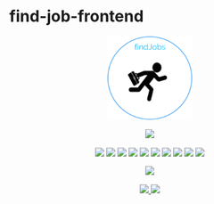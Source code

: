 # find-job-frontend


<p align="center">
 <a href="https://github.com/chinomnsoawazie/station-locate-frontend">
 <img width="30%" src="https://github.com/chinomnsoawazie/find-job-frontend/blob/master/find_job_frontend/src/pictures/logo.png" style="max-width:50%;">
 </a>
</p>


<p align="center"> <img src="https://img.shields.io/badge/-Technologies%20Used-blue" style="max-width:50%;"> </p>

<p align="center">
  <img src="https://img.shields.io/badge/CSS-3.0-blue" style="max-width:50%;">  
  <img src="https://img.shields.io/badge/HTML-5.2-green" style="max-width:50%;">
  <img src="https://img.shields.io/badge/JavaScript-1.8.5-blue" style="max-width:50%;">
  <img src="https://img.shields.io/badge/ReactJS-16.12.0-yellowgreen" style="max-width:50%;">
  <img src="https://img.shields.io/badge/Redux-4.0.5-brightgreen" style="max-width:50%;">
  <img src="https://img.shields.io/badge/Redux%20Thunk-2.3.0-yellowgreen" style="max-width:50%;">
  <img src="https://img.shields.io/badge/React%20Activestorage%20provider-0.8.0-orange" style="max-width:50%;">  
  <img src="https://img.shields.io/badge/React%20Activestorage%20provider-0.8.0-orange" style="max-width:50%;">
  <img src="https://img.shields.io/badge/React%20Google%20Maps-9.4.5-lightgrey" style="max-width:50%;">
  <img src="https://img.shields.io/badge/axios-0.19.1-red" style="max-width:50%;">
 </p>
  
 <p align="center"> <img src="https://img.shields.io/badge/-Notices-blue" style="max-width:50%;"> </p>

 <p align="center"> 
    <a target="_blank" rel="noopener noreferrer" href="https://github.com/chinomnsoawazie/station-locate-backend">
      <img src="https://img.shields.io/badge/Backend%20Repository-Click%20here-green" style="max-width:50%;">
    </a>
   <img src="https://img.shields.io/badge/Status-Making%20mobile%20app%20version-brightgreen" style="max-width:50%;">
 </p>
